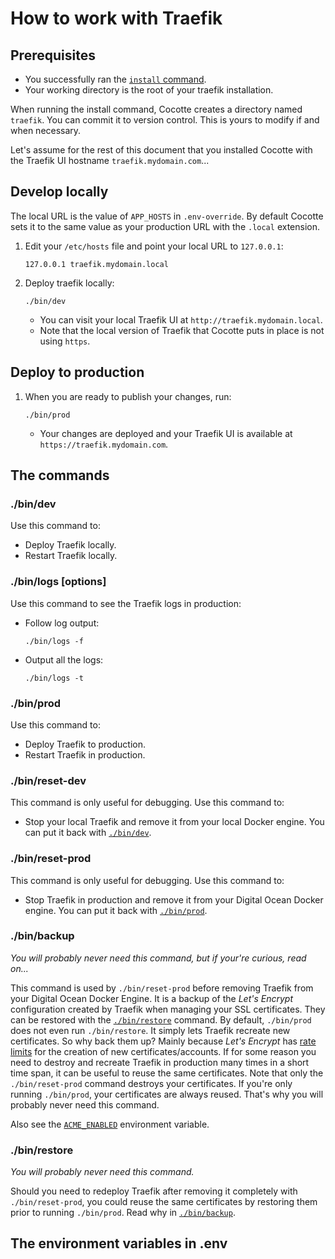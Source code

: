 # How to work with Traefik 

## Prerequisites

* You successfully ran the [`install` command](console.md#install).
* Your working directory is the root of your traefik installation.

When running the install command, Cocotte creates a directory named `traefik`. You can commit it to version control. This is yours to modify if and when necessary.

Let's assume for the rest of this document that you installed Cocotte with the Traefik UI hostname `traefik.mydomain.com`...

## Develop locally

The local URL is the value of `APP_HOSTS` in `.env-override`. By default Cocotte sets it to the same value as your production URL with the `.local` extension. 

1. Edit your `/etc/hosts` file and point your local URL to `127.0.0.1`:
	```
	127.0.0.1 traefik.mydomain.local
	``` 
1. Deploy traefik locally:
	```
	./bin/dev
	```
	* You can visit your local Traefik UI at `http://traefik.mydomain.local`.
	* Note that the local version of Traefik that Cocotte puts in place is not using `https`.

## Deploy to production
1. When you are ready to publish your changes, run:  
	```
	./bin/prod
	```
	* Your changes are deployed and your Traefik UI is available at `https://traefik.mydomain.com`.

## The commands

### ./bin/dev

Use this command to:

* Deploy Traefik locally.
* Restart Traefik locally.

### ./bin/logs [options]

Use this command to see the Traefik logs in production:

* Follow log output:
	```
	./bin/logs -f
	```
* Output all the logs:
	```
	./bin/logs -t
	```

### ./bin/prod

Use this command to:

* Deploy Traefik to production.
* Restart Traefik in production.

### ./bin/reset-dev

This command is only useful for debugging. Use this command to:

* Stop your local Traefik and remove it from your local Docker engine. You can put it back with [`./bin/dev`](#bindev).

### ./bin/reset-prod

This command is only useful for debugging. Use this command to:

* Stop Traefik in production and remove it from your Digital Ocean Docker engine. You can put it back with [`./bin/prod`](#binprod).

### ./bin/backup

_You will probably never need this command, but if your're curious, read on..._

This command is used by `./bin/reset-prod` before removing Traefik from your Digital Ocean Docker Engine. It is a backup of the _Let's Encrypt_ configuration created by Traefik when managing your SSL certificates. They can be restored with the [`./bin/restore`](#binrestore) command. By default, `./bin/prod` does not even run `./bin/restore`. It simply lets Traefik recreate new certificates. So why back them up? Mainly because _Let's Encrypt_ has [rate limits](https://letsencrypt.org/docs/rate-limits/) for the creation of new certificates/accounts. If for some reason you need to destroy and recreate Traefik in production many times in a short time span, it can be useful to reuse the same certificates. Note that only the `./bin/reset-prod` command destroys your certificates. If you're only running `./bin/prod`, your certificates are always reused. That's why you will probably never need this command.

Also see the [`ACME_ENABLED`](#acme_enabled) environment variable.

### ./bin/restore

_You will probably never need this command._ 

Should you need to redeploy Traefik after removing it completely with `./bin/reset-prod`, you could reuse the same certificates by restoring them prior to running `./bin/prod`. Read why in [`./bin/backup`](#binbackup).

## The environment variables in .env

